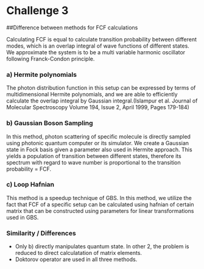 # Challenge 3

##Difference between methods for FCF calculations

Calculating FCF is equal to calculate transition probability between different modes, which is an overlap integral of wave functions of different states.
We approximate the system is to be a multi variable harmonic oscillator following Franck-Condon principle. 

### a) Hermite polynomials
The photon distribution function in this setup can be expressed by terms of multidimensional Hermite polynomials, and we are able to efficiently calculate the overlap integral by Gaussian integral.(Islampur et al. Journal of Molecular Spectroscopy Volume 194, Issue 2, April 1999, Pages 179-184)

### b) Gaussian Boson Sampling
In this method, photon scattering of specific molecule is directly sampled using photonic quantum computer or its simulator. We create a Gaussian state in Fock basis given a parameter also used in Hermite approach. This yields a population of transition between different states, therefore its spectrum with regard to wave number is proportional to the transition probability = FCF.

### c) Loop Hafnian
This method is a speedup technique of GBS. In this method, we utilize the fact that FCF of a specific setup can be calculated using hafnian of certain matrix that can be constructed using parameters for linear transformations used in GBS.


### Similarity / Differences
- Only b) directly manipulates quantum state. In other 2, the problem is reduced to direct calculatation of matrix elements.
- Doktorov operator are used in all three methods.
